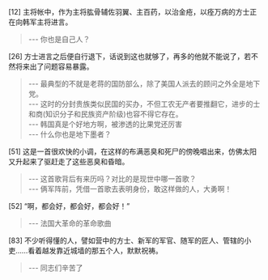 
[12] 主将帐中，作为主将肱骨辅佐羽翼、主百药，以治金疮，以痊万病的方士正在向韩军主将进言。
>--- 你也是自己人？<br>

[26] 方士进言之后便自行退下，话说到这也就够了，再多的他就不能说了，若不然将来出了问题容易暴露。
>--- 最典型的不就是老蒋的国防部么，除了美国人派去的顾问之外全是地下党。<br>
>--- 这时的分封贵族类似民国的买办，不但工农无产者要推翻它，进步的士和商(知识分子和民族资产阶级)也容不得它存在。<br>
>--- 韩国真是个好地方啊，被渗透的比果党还厉害<br>
>--- 什么你也是地下墨者？<br>

[51] 这是一首很欢快的小调，在这样的布满恶臭和死尸的傍晚唱出来，仿佛太阳又升起来了驱赶走了这些恶臭和昏暗。
>--- 这首歌背后有来历吗？对比的是现世中哪一首歌？<br>
>--- 俩军阵前，凭借一首歌去表明身份，敢这样做的人，大勇啊！<br>

[52] “啊，都会好，都会好，都会好！”
>--- 法国大革命的革命歌曲<br>

[83] 不少听得懂的人，譬如营中的方士、新军的军官、随军的匠人、管辖的小吏……看着越发靠近城墙的那五个人，默默祝祷。
>--- 同志们辛苦了<br>
